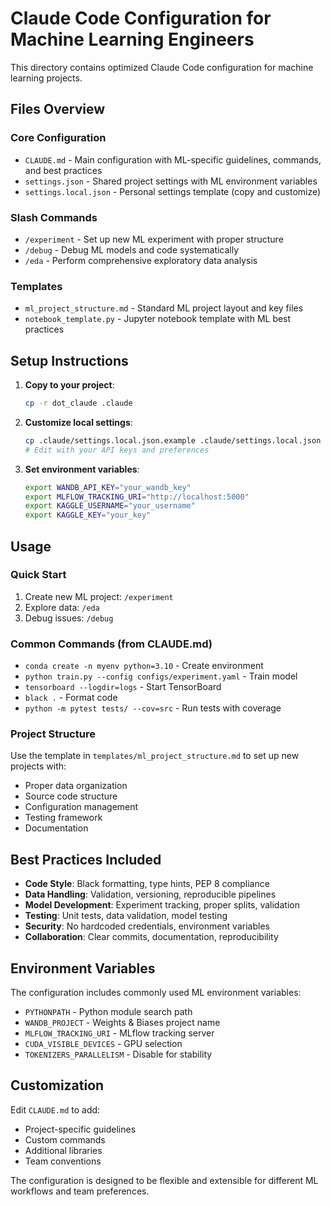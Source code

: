 # Claude Code Configuration for Machine Learning Engineers

This directory contains optimized Claude Code configuration for machine learning projects.

## Files Overview

### Core Configuration

- `CLAUDE.md` - Main configuration with ML-specific guidelines, commands, and best practices
- `settings.json` - Shared project settings with ML environment variables
- `settings.local.json` - Personal settings template (copy and customize)

### Slash Commands

- `/experiment` - Set up new ML experiment with proper structure
- `/debug` - Debug ML models and code systematically
- `/eda` - Perform comprehensive exploratory data analysis

### Templates

- `ml_project_structure.md` - Standard ML project layout and key files
- `notebook_template.py` - Jupyter notebook template with ML best practices

## Setup Instructions

1. **Copy to your project**:
   ```bash
   cp -r dot_claude .claude
   ```

2. **Customize local settings**:
   ```bash
   cp .claude/settings.local.json.example .claude/settings.local.json
   # Edit with your API keys and preferences
   ```

3. **Set environment variables**:
   ```bash
   export WANDB_API_KEY="your_wandb_key"
   export MLFLOW_TRACKING_URI="http://localhost:5000"
   export KAGGLE_USERNAME="your_username"
   export KAGGLE_KEY="your_key"
   ```

## Usage

### Quick Start
1. Create new ML project: `/experiment`
2. Explore data: `/eda`
3. Debug issues: `/debug`

### Common Commands (from CLAUDE.md)
- `conda create -n myenv python=3.10` - Create environment
- `python train.py --config configs/experiment.yaml` - Train model
- `tensorboard --logdir=logs` - Start TensorBoard
- `black .` - Format code
- `python -m pytest tests/ --cov=src` - Run tests with coverage

### Project Structure
Use the template in `templates/ml_project_structure.md` to set up new projects with:
- Proper data organization
- Source code structure
- Configuration management
- Testing framework
- Documentation

## Best Practices Included

- **Code Style**: Black formatting, type hints, PEP 8 compliance
- **Data Handling**: Validation, versioning, reproducible pipelines
- **Model Development**: Experiment tracking, proper splits, validation
- **Testing**: Unit tests, data validation, model testing
- **Security**: No hardcoded credentials, environment variables
- **Collaboration**: Clear commits, documentation, reproducibility

## Environment Variables

The configuration includes commonly used ML environment variables:
- `PYTHONPATH` - Python module search path
- `WANDB_PROJECT` - Weights & Biases project name
- `MLFLOW_TRACKING_URI` - MLflow tracking server
- `CUDA_VISIBLE_DEVICES` - GPU selection
- `TOKENIZERS_PARALLELISM` - Disable for stability

## Customization

Edit `CLAUDE.md` to add:
- Project-specific guidelines
- Custom commands
- Additional libraries
- Team conventions

The configuration is designed to be flexible and extensible for different ML workflows and team preferences.